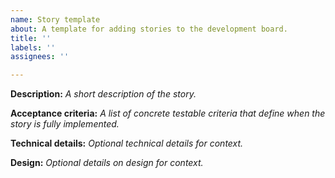 ```yaml
---
name: Story template
about: A template for adding stories to the development board.
title: ''
labels: ''
assignees: ''

---
```


**Description:**
_A short description of the story._

**Acceptance criteria:**
_A list of concrete testable criteria that define when the story is fully implemented._

**Technical details:**
_Optional technical details for context._

**Design:**
_Optional details on design for context._
